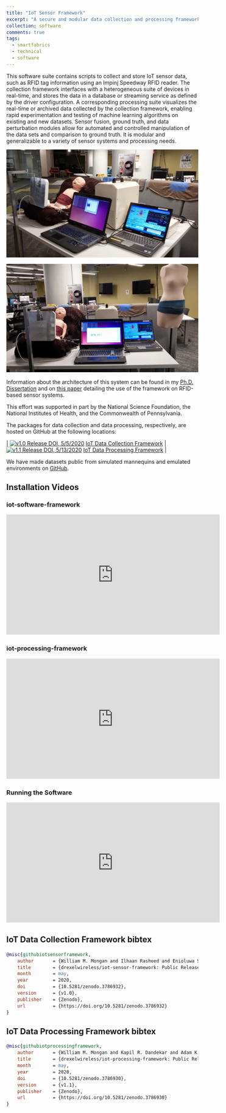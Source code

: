 ```yaml
---
title: "IoT Sensor Framework"
excerpt: "A secure and modular data collection and processing framework for heterogeneous Internet-of-Things (IoT) sensor networks."
collection: software
comments: true
tags:
  - smartfabrics
  - technical
  - software  
---
```


This software suite contains scripts to collect and store IoT sensor data, such as RFID tag information using an Impinj Speedway RFID reader.  The collection framework interfaces with a heterogeneous suite of devices in real-time, and stores the data in a database or streaming service as defined by the driver configuration.  A corresponding processing suite visualizes the real-time or archived data collected by the collection framework, enabling rapid experimentation and testing of machine learning algorithms on existing and new datasets.  Sensor fusion, ground truth, and data perturbation modules allow for automated and controlled manipulation of the data sets and comparison to ground truth.  It is modular and generalizable to a variety of sensor systems and processing needs.  

![IoT Framework Software Driving an Impinj R420 Interrogator to Visualize Respiratory Patterns on a SimBaby Mannequin Wearing the Passive Bellyband Smart Garment Device](/files/media/software-iotframework/simbaby.jpg "IoT Framework Software Driving an Impinj R420 Interrogator to Visualize Respiratory Patterns on a SimBaby Mannequin Wearing the Passive Bellyband Smart Garment Device")

![IoT Framework Software Driving an Impinj R420 Interrogator to Visualize Respiratory Patterns on a SimBaby Mannequin Wearing the Passive Bellyband Smart Garment Device, with a Pregnant Mannequin Wearing the Bellyband](/files/media/software-iotframework/simbabyandpregnancy.jpg "IoT Framework Software Driving an Impinj R420 Interrogator to Visualize Respiratory Patterns on a SimBaby Mannequin, with a Pregnant Mannequin Wearing the Bellyband")

Information about the architecture of this system can be found in my [Ph.D. Dissertation](/publication/dissertation) and on [this paper](/publication/iotdi2017) detailing the use of the framework on RFID-based sensor systems.

This effort was supported in part by the National Science Foundation, the National Institutes of Health, and the Commonwealth of Pennsylvania.

The packages for data collection and data processing, respectively, are hosted on GitHub at the following locations:

| [![v1.0 Release DOI, 5/5/2020](https://zenodo.org/badge/DOI/10.5281/zenodo.3786932.svg)](https://doi.org/10.5281/zenodo.3786932) [IoT Data Collection Framework](https://github.com/drexelwireless/iot-sensor-framework) | 
[![v1.1 Release DOI, 5/13/2020](https://zenodo.org/badge/DOI/10.5281/zenodo.3786930.svg)](https://doi.org/10.5281/zenodo.3786930) [IoT Data Processing Framework](https://github.com/drexelwireless/iot-processing-framework) |

We have made datasets public from simulated mannequins and emulated environments on [GitHub](https://github.com/drexelwireless/bellyband-datasets).  

## Installation Videos

### iot-software-framework
<iframe width="560" height="315" src="https://www.youtube.com/embed/NOFdUsx6Fuk" frameborder="0" allow="accelerometer; encrypted-media; gyroscope; picture-in-picture" allowfullscreen>
</iframe>

### iot-processing-framework
<iframe width="560" height="315" src="https://www.youtube.com/embed/KdaFo_KRPlE" frameborder="0" allow="accelerometer; encrypted-media; gyroscope; picture-in-picture" allowfullscreen>
</iframe>

### Running the Software
<iframe width="560" height="315" src="https://www.youtube.com/embed/wwc1o67mbcw" frameborder="0" allow="accelerometer; encrypted-media; gyroscope; picture-in-picture" allowfullscreen>
</iframe>

## IoT Data Collection Framework bibtex
```bibtex
@misc{githubiotsensorframework,
    author       = {William M. Mongan and Ilhaan Rasheed and Enioluwa Segun and Henry Dang and Victor S. Cushman and Charlie R. Chiccarine and Kapil R. Dandekar and Adam K. Fontecchio},
    title        = {drexelwireless/iot-sensor-framework: Public Release 1.0},
    month        = may,
    year         = 2020,
    doi          = {10.5281/zenodo.3786932},
    version      = {v1.0},
    publisher    = {Zenodo},
    url          = {https://doi.org/10.5281/zenodo.3786932}
}
```

## IoT Data Processing Framework bibtex
```bibtex
@misc{githubiotprocessingframework,
    author       = {William M. Mongan and Kapil R. Dandekar and Adam K. Fontecchio},
    title        = {drexelwireless/iot-processing-framework: Public Release 1.1},
    month        = may,
    year         = 2020,
    doi          = {10.5281/zenodo.3786930},
    version      = {v1.1},
    publisher    = {Zenodo},
    url          = {https://doi.org/10.5281/zenodo.3786930}
}
```
